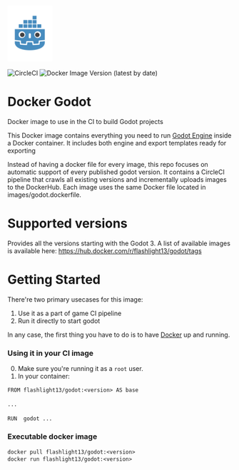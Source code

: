 <img src="https://github.com/FlashLight13/DockerGodot/blob/main/logo/icon.png" width="20%"/>

![CircleCI](https://img.shields.io/circleci/build/github/FlashLight13/DockerGodot/main)
![Docker Image Version (latest by date)](https://img.shields.io/docker/v/flashlight13/godot)

# Docker Godot
Docker image to use in the CI to build Godot projects

This Docker image contains everything you need to run [Godot Engine](https://godotengine.org/) inside a Docker container. It includes both engine and export templates ready for exporting

Instead of having a docker file for every image, this repo focuses on automatic support of every published godot version. It contains a CircleCI pipeline that crawls all existing versions and incrementally uploads images to the DockerHub. Each image uses the same Docker file located in images/godot.dockerfile.

# Supported versions
Provides all the versions starting with the Godot 3. A list of available images is available here:
https://hub.docker.com/r/flashlight13/godot/tags

# Getting Started
There're two primary usecases for this image:
1) Use it as a part of game CI pipeline
2) Run it directly to start godot

In any case, the first thing you have to do is to have [Docker](https://www.docker.com/) up and running.

### Using it in your CI image
0) Make sure you're running it as a `root` user.
1) In your container:
```
FROM flashlight13/godot:<version> AS base

...

RUN  godot ...
```
### Executable docker image
```
docker pull flashlight13/godot:<version>
docker run flashlight13/godot:<version>
```
